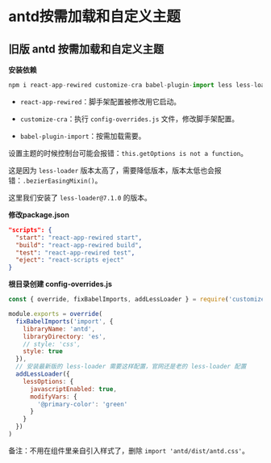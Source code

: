 # antd按需加载和自定义主题

## 旧版 antd 按需加载和自定义主题

**安装依赖**

```js
npm i react-app-rewired customize-cra babel-plugin-import less less-loader
```

- `react-app-rewired`：脚手架配置被修改用它启动。

- `customize-cra`：执行 `config-overrides.js` 文件，修改脚手架配置。

- `babel-plugin-import`：按需加载需要。

设置主题的时候控制台可能会报错：`this.getOptions is not a function`。

这是因为 `less-loader` 版本太高了，需要降低版本，版本太低也会报错：`.bezierEasingMixin()`。

这里我们安装了 `less-loader@7.1.0` 的版本。

**修改package.json**

```json
"scripts": {
  "start": "react-app-rewired start",
  "build": "react-app-rewired build",
  "test": "react-app-rewired test",
  "eject": "react-scripts eject"
}
```

**根目录创建 config-overrides.js**

```js
const { override, fixBabelImports, addLessLoader } = require('customize-cra')

module.exports = override(
  fixBabelImports('import', {
    libraryName: 'antd',
    libraryDirectory: 'es',
    // style: 'css',
    style: true
  }),
  // 安装最新版的 less-loader 需要这样配置，官网还是老的 less-loader 配置
  addLessLoader({
    lessOptions: {
      javascriptEnabled: true,
      modifyVars: {
        '@primary-color': 'green'
      }
    }
  })
)
```

备注：不用在组件里亲自引入样式了，删除 `import 'antd/dist/antd.css'`。
